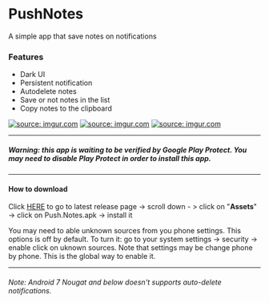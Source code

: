 # PushNotes
A simple app that save notes on notifications

### Features
* Dark UI
* Persistent notification
* Autodelete notes
* Save or not notes in the list
* Copy notes to the clipboard

<a href="https://imgur.com/mf3rZp"><img src="https://imgur.com/mf3rZp4.png" title="source: imgur.com" /></a>
<a href="https://imgur.com/eqiojfM"><img src="https://imgur.com/eqiojfM.png" title="source: imgur.com" /></a>
<a href="https://imgur.com/2WodlGB"><img src="https://imgur.com/2WodlGB.png" title="source: imgur.com" /></a>

---

##### Warning: this app is waiting to be verified by Google Play Protect. You may need to disable Play Protect in order to install this app.

---

#### How to download
Click [HERE](https://github.com/Arfmann21/PushNotes/releases/latest) to go to latest release page -> scroll down - > click on "**Assets**" -> click on Push.Notes.apk -> install it

You may need to able unknown sources from you phone settings. This options is off by default. To turn it: go to your system settings -> security -> enable click on uknown sources.
Note that settings may be change phone by phone. This is the global way to enable it.

---

###### Note: Android 7 Nougat and below doesn't supports auto-delete notifications.
